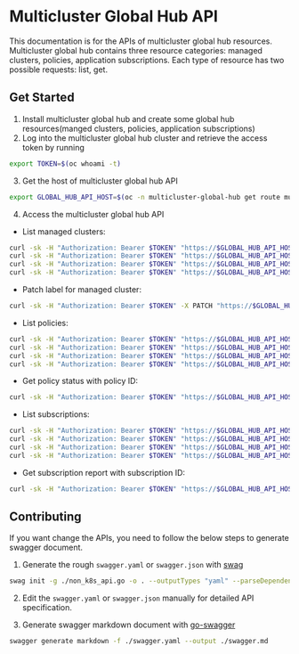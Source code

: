 # Multicluster Global Hub API

This documentation is for the APIs of multicluster global hub resources. Multicluster global hub contains three resource categories: managed clusters, policies, application subscriptions. Each type of resource has two possible requests: list, get.

## Get Started

1. Install multicluster global hub and create some global hub resources(manged clusters, policies, application subscriptions)
2. Log into the multicluster global hub cluster and retrieve the access token by running

```bash
export TOKEN=$(oc whoami -t)
```

3. Get the host of multicluster global hub API

```bash
export GLOBAL_HUB_API_HOST=$(oc -n multicluster-global-hub get route multicluster-global-hub-manager -o jsonpath={.spec.host})
```

4. Access the multicluster global hub API

- List managed clusters:

```bash
curl -sk -H "Authorization: Bearer $TOKEN" "https://$GLOBAL_HUB_API_HOST/global-hub-api/v1/managedclusters"
curl -sk -H "Authorization: Bearer $TOKEN" "https://$GLOBAL_HUB_API_HOST/global-hub-api/v1/managedclusters?limit=2"
curl -sk -H "Authorization: Bearer $TOKEN" "https://$GLOBAL_HUB_API_HOST/global-hub-api/v1/managedclusters?labelSelector=env%3Dproduction"
curl -sk -H "Authorization: Bearer $TOKEN" "https://$GLOBAL_HUB_API_HOST/global-hub-api/v1/managedclusters?labelSelector=env%3Dproduction&limit=2"
```

- Patch label for managed cluster:

```bash
curl -sk -H "Authorization: Bearer $TOKEN" -X PATCH "https://$GLOBAL_HUB_API_HOST/global-hub-api/v1/managedcluster/<managed_cluster_uid>" -d '[{"op":"add","path":"/metadata/labels/foo","value":"bar"}]'
```

- List policies:

```bash
curl -sk -H "Authorization: Bearer $TOKEN" "https://$GLOBAL_HUB_API_HOST/global-hub-api/v1/policies"
curl -sk -H "Authorization: Bearer $TOKEN" "https://$GLOBAL_HUB_API_HOST/global-hub-api/v1/policies?limit=2"
curl -sk -H "Authorization: Bearer $TOKEN" "https://$GLOBAL_HUB_API_HOST/global-hub-api/v1/policies?labelSelector=env%3Dproduction"
curl -sk -H "Authorization: Bearer $TOKEN" "https://$GLOBAL_HUB_API_HOST/global-hub-api/v1/policies?labelSelector=env%3Dproduction&limit=2"
```

- Get policy status with policy ID:

```bash
curl -sk -H "Authorization: Bearer $TOKEN" "https://$GLOBAL_HUB_API_HOST/global-hub-api/v1/policy/<policy_uid>/status"
```

- List subscriptions:

```bash
curl -sk -H "Authorization: Bearer $TOKEN" "https://$GLOBAL_HUB_API_HOST/global-hub-api/v1/subscriptions"
curl -sk -H "Authorization: Bearer $TOKEN" "https://$GLOBAL_HUB_API_HOST/global-hub-api/v1/subscriptions?limit=2"
curl -sk -H "Authorization: Bearer $TOKEN" "https://$GLOBAL_HUB_API_HOST/global-hub-api/v1/subscriptions?labelSelector=env%3Dproduction"
curl -sk -H "Authorization: Bearer $TOKEN" "https://$GLOBAL_HUB_API_HOST/global-hub-api/v1/subscriptions?labelSelector=env%3Dproduction&limit=2"
```

- Get subscription report with subscription ID:

```bash
curl -sk -H "Authorization: Bearer $TOKEN" "https://$GLOBAL_HUB_API_HOST/global-hub-api/v1/subscriptionreport/<sub_uid>"
```

## Contributing

If you want change the APIs, you need to follow the below steps to generate swagger document.

1. Generate the rough `swagger.yaml` or `swagger.json` with [swag](https://github.com/swaggo/swag)

```bash
swag init -g ./non_k8s_api.go -o . --outputTypes "yaml" --parseDependency
```

2. Edit the `swagger.yaml` or `swagger.json` manually for detailed API specification.

3. Generate swagger markdown document with [go-swagger](https://github.com/go-swagger/go-swagger)

```bash
swagger generate markdown -f ./swagger.yaml --output ./swagger.md
```
